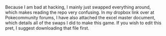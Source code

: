 Because I am bad at hacking, I mainly just swapped everything around, which makes reading the repo very confusing. In my dropbox link over at Pokecommunity forums, I have also attached the 
excel master document, which details all of the swaps I did to make this game. If you wish to edit this pret, I suggest downloading that file first. 
